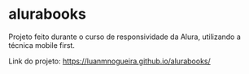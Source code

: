 # alurabooks
Projeto feito durante o curso de responsividade da Alura, utilizando a técnica mobile first.

Link do projeto: https://luanmnogueira.github.io/alurabooks/
